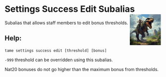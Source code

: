 <h1>Settings Success Edit Subalias<img align="right" src="../../../../Data/main.png" width="100px"></h1>

Subalias that allows staff members to edit bonus thresholds.

## Help:
`tame settings success edit [threshold] [bonus]`

`-999` threshold can be overridden using this subalias.

Nat20 bonuses do not go higher than the maximum bonus from thresholds.